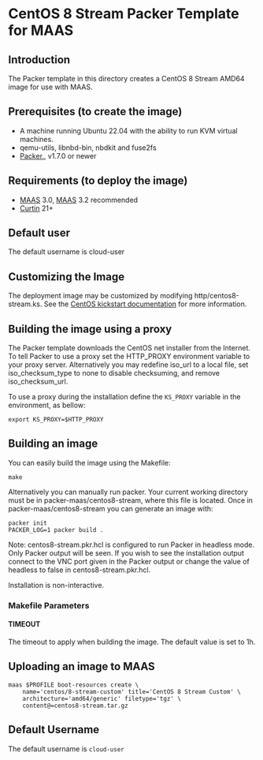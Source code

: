 # CentOS 8 Stream Packer Template for MAAS

## Introduction

The Packer template in this directory creates a CentOS 8 Stream AMD64 image for use
with MAAS.

## Prerequisites (to create the image)

* A machine running Ubuntu 22.04 with the ability to run KVM virtual machines.
* qemu-utils, libnbd-bin, nbdkit and fuse2fs
* [Packer.](https://www.packer.io/intro/getting-started/install.html), v1.7.0 or newer

## Requirements (to deploy the image)

* [MAAS](https://maas.io) 3.0, [MAAS](https://maas.io) 3.2 recommended
* [Curtin](https://launchpad.net/curtin) 21+

## Default user

The default username is cloud-user

## Customizing the Image

The deployment image may be customized by modifying http/centos8-stream.ks. See the [CentOS kickstart documentation](https://docs.centos.org/en-US/centos/install-guide/Kickstart2/) for more information.

## Building the image using a proxy

The Packer template downloads the CentOS net installer from the Internet. To
tell Packer to use a proxy set the HTTP_PROXY environment variable to your proxy
server. Alternatively you may redefine iso_url to a local file, set
iso_checksum_type to none to disable checksuming, and remove iso_checksum_url.

To use a proxy during the installation define the `KS_PROXY` variable in the
environment, as bellow:

```shell
export KS_PROXY=$HTTP_PROXY
```

## Building an image

You can easily build the image using the Makefile:

```shell
make
```

Alternatively you can manually run packer. Your current working directory must
be in packer-maas/centos8-stream, where this file is located. Once in
packer-maas/centos8-stream you can generate an image with:

```shell
packer init
PACKER_LOG=1 packer build .
```

Note: centos8-stream.pkr.hcl is configured to run Packer in headless mode. Only Packer
output will be seen. If you wish to see the installation output connect to the
VNC port given in the Packer output or change the value of headless to false in
centos8-stream.pkr.hcl.

Installation is non-interactive.

### Makefile Parameters

#### TIMEOUT

The timeout to apply when building the image. The default value is set to 1h.

## Uploading an image to MAAS

```shell
maas $PROFILE boot-resources create \
    name='centos/8-stream-custom' title='CentOS 8 Stream Custom' \
    architecture='amd64/generic' filetype='tgz' \
    content@=centos8-stream.tar.gz
```

## Default Username

The default username is ```cloud-user```
